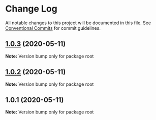 # Change Log

All notable changes to this project will be documented in this file.
See [Conventional Commits](https://conventionalcommits.org) for commit guidelines.

## [1.0.3](https://github.com/shubhadip/lerna-sample/compare/v1.0.2...v1.0.3) (2020-05-11)

**Note:** Version bump only for package root





## [1.0.2](https://github.com/shubhadip/lerna-sample/compare/v1.0.1...v1.0.2) (2020-05-11)

**Note:** Version bump only for package root





## 1.0.1 (2020-05-11)

**Note:** Version bump only for package root
